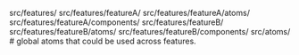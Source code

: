 src/features/
src/features/featureA/
src/features/featureA/atoms/
src/features/featureA/components/
src/features/featureB/
src/features/featureB/atoms/
src/features/featureB/components/
src/atoms/ # global atoms that could be used across features.
